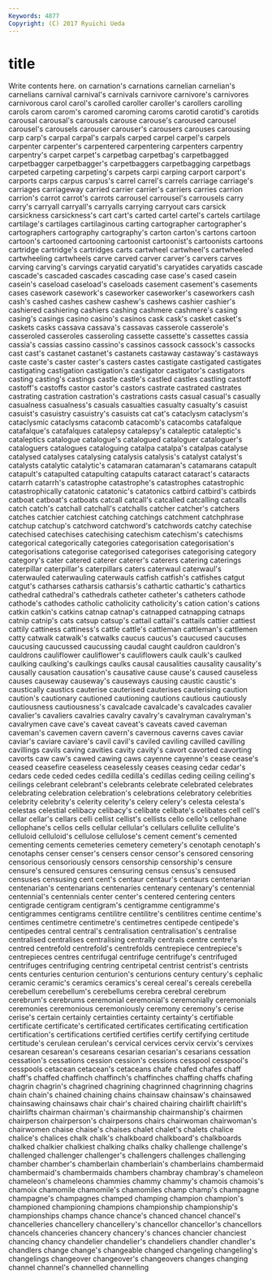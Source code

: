```yaml
---
Keywords: 4877 
Copyright: (C) 2017 Ryuichi Ueda
---
```


# title

Write contents here.
on carnation's carnations
carnelian carnelian's carnelians carnival carnival's carnivals carnivore carnivore's carnivores carnivorous
carol carol's carolled caroller caroller's carollers carolling carols carom carom's
caromed caroming caroms carotid carotid's carotids carousal carousal's carousals carouse
carouse's caroused carousel carousel's carousels carouser carouser's carousers carouses carousing
carp carp's carpal carpal's carpals carped carpel carpel's carpels carpenter
carpenter's carpentered carpentering carpenters carpentry carpentry's carpet carpet's carpetbag carpetbag's
carpetbagged carpetbagger carpetbagger's carpetbaggers carpetbagging carpetbags carpeted carpeting carpeting's carpets
carpi carping carport carport's carports carps carpus carpus's carrel carrel's
carrels carriage carriage's carriages carriageway carried carrier carrier's carriers carries
carrion carrion's carrot carrot's carrots carrousel carrousel's carrousels carry carry's
carryall carryall's carryalls carrying carryout cars carsick carsickness carsickness's cart
cart's carted cartel cartel's cartels cartilage cartilage's cartilages cartilaginous carting
cartographer cartographer's cartographers cartography cartography's carton carton's cartons cartoon cartoon's
cartooned cartooning cartoonist cartoonist's cartoonists cartoons cartridge cartridge's cartridges carts
cartwheel cartwheel's cartwheeled cartwheeling cartwheels carve carved carver carver's carvers
carves carving carving's carvings caryatid caryatid's caryatides caryatids cascade cascade's
cascaded cascades cascading case case's cased casein casein's caseload caseload's
caseloads casement casement's casements cases casework casework's caseworker caseworker's caseworkers
cash cash's cashed cashes cashew cashew's cashews cashier cashier's cashiered
cashiering cashiers cashing cashmere cashmere's casing casing's casings casino casino's
casinos cask cask's casket casket's caskets casks cassava cassava's cassavas
casserole casserole's casseroled casseroles casseroling cassette cassette's cassettes cassia cassia's
cassias cassino cassino's cassinos cassock cassock's cassocks cast cast's castanet
castanet's castanets castaway castaway's castaways caste caste's caster caster's casters
castes castigate castigated castigates castigating castigation castigation's castigator castigator's castigators
casting casting's castings castle castle's castled castles castling castoff castoff's
castoffs castor castor's castors castrate castrated castrates castrating castration castration's
castrations casts casual casual's casually casualness casualness's casuals casualties casualty
casualty's casuist casuist's casuistry casuistry's casuists cat cat's cataclysm cataclysm's
cataclysmic cataclysms catacomb catacomb's catacombs catafalque catafalque's catafalques catalepsy catalepsy's
cataleptic cataleptic's cataleptics catalogue catalogue's catalogued cataloguer cataloguer's cataloguers catalogues
cataloguing catalpa catalpa's catalpas catalyse catalysed catalyses catalysing catalysis catalysis's
catalyst catalyst's catalysts catalytic catalytic's catamaran catamaran's catamarans catapult catapult's
catapulted catapulting catapults cataract cataract's cataracts catarrh catarrh's catastrophe catastrophe's
catastrophes catastrophic catastrophically catatonic catatonic's catatonics catbird catbird's catbirds catboat
catboat's catboats catcall catcall's catcalled catcalling catcalls catch catch's catchall
catchall's catchalls catcher catcher's catchers catches catchier catchiest catching catchings
catchment catchphrase catchup catchup's catchword catchword's catchwords catchy catechise catechised
catechises catechising catechism catechism's catechisms categorical categorically categories categorisation categorisation's
categorisations categorise categorised categorises categorising category category's cater catered caterer
caterer's caterers catering caterings caterpillar caterpillar's caterpillars caters caterwaul caterwaul's
caterwauled caterwauling caterwauls catfish catfish's catfishes catgut catgut's catharses catharsis
catharsis's cathartic cathartic's cathartics cathedral cathedral's cathedrals catheter catheter's catheters
cathode cathode's cathodes catholic catholicity catholicity's cation cation's cations catkin
catkin's catkins catnap catnap's catnapped catnapping catnaps catnip catnip's cats
catsup catsup's cattail cattail's cattails cattier cattiest cattily cattiness cattiness's
cattle cattle's cattleman cattleman's cattlemen catty catwalk catwalk's catwalks caucus
caucus's caucused caucuses caucusing caucussed caucussing caudal caught cauldron cauldron's
cauldrons cauliflower cauliflower's cauliflowers caulk caulk's caulked caulking caulking's caulkings
caulks causal causalities causality causality's causally causation causation's causative cause
cause's caused causeless causes causeway causeway's causeways causing caustic caustic's
caustically caustics cauterise cauterised cauterises cauterising caution caution's cautionary cautioned
cautioning cautions cautious cautiously cautiousness cautiousness's cavalcade cavalcade's cavalcades cavalier
cavalier's cavaliers cavalries cavalry cavalry's cavalryman cavalryman's cavalrymen cave cave's
caveat caveat's caveats caved caveman caveman's cavemen cavern cavern's cavernous
caverns caves caviar caviar's caviare caviare's cavil cavil's caviled caviling
cavilled cavilling cavillings cavils caving cavities cavity cavity's cavort cavorted
cavorting cavorts caw caw's cawed cawing caws cayenne cayenne's cease
cease's ceased ceasefire ceaseless ceaselessly ceases ceasing cedar cedar's cedars
cede ceded cedes cedilla cedilla's cedillas ceding ceiling ceiling's ceilings
celebrant celebrant's celebrants celebrate celebrated celebrates celebrating celebration celebration's celebrations
celebratory celebrities celebrity celebrity's celerity celerity's celery celery's celesta celesta's
celestas celestial celibacy celibacy's celibate celibate's celibates cell cell's cellar
cellar's cellars celli cellist cellist's cellists cello cello's cellophane cellophane's
cellos cells cellular cellular's cellulars cellulite cellulite's celluloid celluloid's cellulose
cellulose's cement cement's cemented cementing cements cemeteries cemetery cemetery's cenotaph
cenotaph's cenotaphs censer censer's censers censor censor's censored censoring censorious
censoriously censors censorship censorship's censure censure's censured censures censuring census
census's censused censuses censusing cent cent's centaur centaur's centaurs centenarian
centenarian's centenarians centenaries centenary centenary's centennial centennial's centennials center center's
centered centering centers centigrade centigram centigram's centigramme centigramme's centigrammes centigrams
centilitre centilitre's centilitres centime centime's centimes centimetre centimetre's centimetres centipede
centipede's centipedes central central's centralisation centralisation's centralise centralised centralises centralising
centrally centrals centre centre's centred centrefold centrefold's centrefolds centrepiece centrepiece's
centrepieces centres centrifugal centrifuge centrifuge's centrifuged centrifuges centrifuging centring centripetal
centrist centrist's centrists cents centuries centurion centurion's centurions century century's
cephalic ceramic ceramic's ceramics ceramics's cereal cereal's cereals cerebella cerebellum
cerebellum's cerebellums cerebra cerebral cerebrum cerebrum's cerebrums ceremonial ceremonial's ceremonially
ceremonials ceremonies ceremonious ceremoniously ceremony ceremony's cerise cerise's certain certainly
certainties certainty certainty's certifiable certificate certificate's certificated certificates certificating certification
certification's certifications certified certifies certify certifying certitude certitude's cerulean cerulean's
cervical cervices cervix cervix's cervixes cesarean cesarean's cesareans cesarian cesarian's
cesarians cessation cessation's cessations cession cession's cessions cesspool cesspool's cesspools
cetacean cetacean's cetaceans chafe chafed chafes chaff chaff's chaffed chaffinch
chaffinch's chaffinches chaffing chaffs chafing chagrin chagrin's chagrined chagrining chagrinned
chagrinning chagrins chain chain's chained chaining chains chainsaw chainsaw's chainsawed
chainsawing chainsaws chair chair's chaired chairing chairlift chairlift's chairlifts chairman
chairman's chairmanship chairmanship's chairmen chairperson chairperson's chairpersons chairs chairwoman chairwoman's
chairwomen chaise chaise's chaises chalet chalet's chalets chalice chalice's chalices
chalk chalk's chalkboard chalkboard's chalkboards chalked chalkier chalkiest chalking chalks
chalky challenge challenge's challenged challenger challenger's challengers challenges challenging chamber
chamber's chamberlain chamberlain's chamberlains chambermaid chambermaid's chambermaids chambers chambray chambray's
chameleon chameleon's chameleons chammies chammy chammy's chamois chamois's chamoix chamomile
chamomile's chamomiles champ champ's champagne champagne's champagnes champed champing champion
champion's championed championing champions championship championship's championships champs chance chance's
chanced chancel chancel's chancelleries chancellery chancellery's chancellor chancellor's chancellors chancels
chanceries chancery chancery's chances chancier chanciest chancing chancy chandelier chandelier's
chandeliers chandler chandler's chandlers change change's changeable changed changeling changeling's
changelings changeover changeover's changeovers changes changing channel channel's channelled channelling
